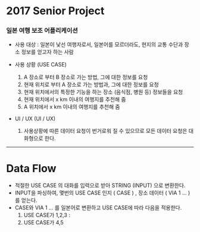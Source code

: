 # 2017 Senior Project

### 일본 여행 보조 어플리케이션

- 사용 대상 : 일본이 낯선 여행자로서, 일본어를 모르더라도, 현지의 교통 수단과 장소 정보를 얻고자 하는 사람


- 사용 상황 (USE CASE)
  1) A 장소로 부터 B 장소로 가는 방법, 그에 대한 정보를 요청
  2) 현재 위치로 부터 A 장소로 가는 방법과, 그에 대한 정보를 요청
  3) 현재 위치에서의 특정한 기능을 하는 장소 (음식점, 병원 등) 정보들을 요청
  4) 현재 위치에서 x km 이내의 여행지를 추천해 줌
  5) A 위치에서 x km 이내의 여행지를 추천해 줌


- UI / UX (UI / UX)
  1) 사용상황에 따른 데이터 요청이 번거로워 질 수 있으므로 모든 데이터 요청은 대화형으로 한다.

---

# Data Flow

- 적절한 USE CASE 의 대화를 입력으로 받아 STRING (INPUT) 으로 변환한다.
- INPUT을 파싱하여, 몇번의 USE CASE 인지 ( CASE ) , 장소 데이터 ( VIA 1 ... ) 를 얻는다.
- CASE와 VIA 1 ... 를 일본어로 변환하고 USE CASE에 따라 다음을 적용한다.
  1) USE CASE가 1,2,3 :
  2) USE CASE가 4,5
